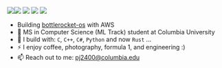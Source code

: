 [<img src="https://img.shields.io/badge/github-%2312100E.svg?&style=for-the-badge&logo=github&logoColor=white&color=black" />](https://github.com/piyush-jena)[<img src="https://img.shields.io/badge/Medium-12100E?style=for-the-badge&logo=medium&logoColor=white" />](https://medium.com/@_piyushjena)
[<img src="https://img.shields.io/badge/linkedin-%230077B5.svg?&style=for-the-badge&logo=linkedin&logoColor=white" />](https://www.linkedin.com/in/piyushjena/)
[<img src="https://img.shields.io/badge/instagram-%2312100E.svg?&style=for-the-badge&logo=instagram&color=405DE6" />](https://instagram.com/piyushsnomadlife) 
[<img src="https://img.shields.io/badge/Twitter-1DA1F2?style=for-the-badge&logo=twitter&logoColor=white" />](https://www.twitter.com/_piyushjena/)

- Building [bottlerocket-os](https://github.com/bottlerocket-os/bottlerocket]) with AWS
- 🏢 MS in Computer Science (ML Track) student at Columbia University
- 🧰 I build with: `C`, `C++`, `C#`, `Python` and now `Rust` ...
- ⚡ I enjoy coffee, photography, formula 1, and engineering :)
- 📫 Reach out to me: pj2400@columbia.edu
